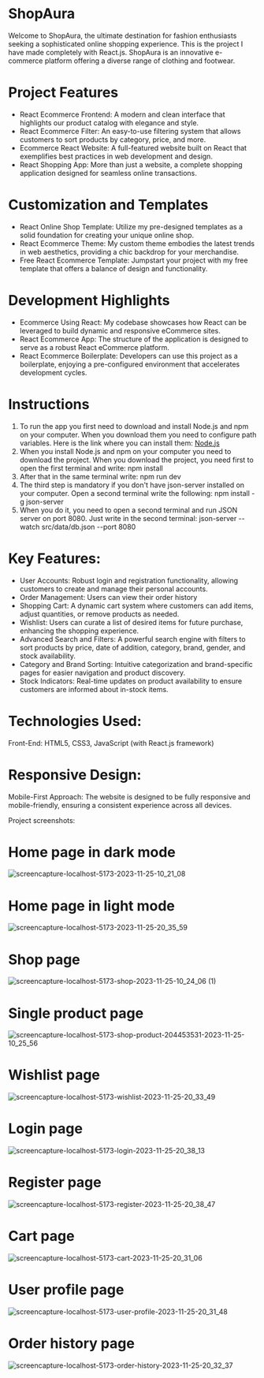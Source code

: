 # ShopAura

Welcome to ShopAura, the ultimate destination for fashion enthusiasts seeking a sophisticated online shopping experience. This is the project I have made completely with React.js. ShopAura is an innovative e-commerce platform offering a diverse range of clothing and footwear. 


# Project Features
- React Ecommerce Frontend: A modern and clean interface that highlights our product catalog with elegance and style.
- React Ecommerce Filter: An easy-to-use filtering system that allows customers to sort products by category, price, and more.
- Ecommerce React Website: A full-featured website built on React that exemplifies best practices in web development and design.
- React Shopping App: More than just a website, a complete shopping application designed for seamless online transactions.

# Customization and Templates
- React Online Shop Template: Utilize my pre-designed templates as a solid foundation for creating your unique online shop.
- React Ecommerce Theme: My custom theme embodies the latest trends in web aesthetics, providing a chic backdrop for your merchandise.
- Free React Ecommerce Template: Jumpstart your project with my free template that offers a balance of design and functionality.

# Development Highlights
- Ecommerce Using React: My codebase showcases how React can be leveraged to build dynamic and responsive eCommerce sites.
- React Ecommerce App: The structure of the application is designed to serve as a robust React eCommerce platform.
- React Ecommerce Boilerplate: Developers can use this project as a boilerplate, enjoying a pre-configured environment that accelerates development cycles.

# Instructions
1. To run the app you first need to download and install Node.js and npm on your computer. When you download them you need to configure path variables. Here is the link where you can install them: [Node.js](https://nodejs.org/en)
2. When you install Node.js and npm on your computer you need to download the project. When you download the project, you need first to open the first terminal and write: npm install
3. After that in the same terminal write: npm run dev
4. The third step is mandatory if you don't have json-server installed on your computer. Open a second terminal write the following: npm install -g json-server
5. When you do it, you need to open a second terminal and run JSON server on port 8080. Just write in the second terminal: json-server --watch src/data/db.json --port 8080

# Key Features:
- User Accounts: Robust login and registration functionality, allowing customers to create and manage their personal accounts.
- Order Management: Users can view their order history
- Shopping Cart: A dynamic cart system where customers can add items, adjust quantities, or remove products as needed.
- Wishlist: Users can curate a list of desired items for future purchase, enhancing the shopping experience.
- Advanced Search and Filters: A powerful search engine with filters to sort products by price, date of addition, category, brand, gender, and stock availability.
- Category and Brand Sorting: Intuitive categorization and brand-specific pages for easier navigation and product discovery.
- Stock Indicators: Real-time updates on product availability to ensure customers are informed about in-stock items.

# Technologies Used:
Front-End: HTML5, CSS3, JavaScript (with React.js framework)

# Responsive Design:
Mobile-First Approach: The website is designed to be fully responsive and mobile-friendly, ensuring a consistent experience across all devices.

 Project screenshots:

# Home page in dark mode

![screencapture-localhost-5173-2023-11-25-10_21_08](https://github.com/Kuzma02/Clothing-Ecommerce-Shop-In-React-JSON-Server/assets/138793624/92c47c7e-ac1f-4309-b4fe-2a1fc7a78ec4)

# Home page in light mode

![screencapture-localhost-5173-2023-11-25-20_35_59](https://github.com/Kuzma02/Clothing-Ecommerce-Shop-In-React-JSON-Server/assets/138793624/a2b3430e-632f-4c44-87b9-f09f44e31476)

# Shop page

![screencapture-localhost-5173-shop-2023-11-25-10_24_06 (1)](https://github.com/Kuzma02/Clothing-Ecommerce-Shop-In-React-JSON-Server/assets/138793624/3b0cb981-541a-4dcd-afb8-7d42c5f6949f)

# Single product page

![screencapture-localhost-5173-shop-product-204453531-2023-11-25-10_25_56](https://github.com/Kuzma02/Clothing-Ecommerce-Shop-In-React-JSON-Server/assets/138793624/327073f2-c717-4172-94b7-9b8f958dc5fe)

# Wishlist page

![screencapture-localhost-5173-wishlist-2023-11-25-20_33_49](https://github.com/Kuzma02/Clothing-Ecommerce-Shop-In-React-JSON-Server/assets/138793624/fa3e7512-60e4-4883-be06-8e4e8e2b28ed)

# Login page

![screencapture-localhost-5173-login-2023-11-25-20_38_13](https://github.com/Kuzma02/Clothing-Ecommerce-Shop-In-React-JSON-Server/assets/138793624/29df0bd9-154e-4226-a7eb-8108518ee428)

# Register page

![screencapture-localhost-5173-register-2023-11-25-20_38_47](https://github.com/Kuzma02/Clothing-Ecommerce-Shop-In-React-JSON-Server/assets/138793624/16a985c9-eb24-4076-be85-406bb23aa13d)

# Cart page

![screencapture-localhost-5173-cart-2023-11-25-20_31_06](https://github.com/Kuzma02/Clothing-Ecommerce-Shop-In-React-JSON-Server/assets/138793624/6c00e2ed-2f77-4082-ab7d-0a5c97bfac8a)

# User profile page

![screencapture-localhost-5173-user-profile-2023-11-25-20_31_48](https://github.com/Kuzma02/Clothing-Ecommerce-Shop-In-React-JSON-Server/assets/138793624/7e104eb4-961d-4eeb-99f4-bd27b988d20b)

# Order history page

![screencapture-localhost-5173-order-history-2023-11-25-20_32_37](https://github.com/Kuzma02/Clothing-Ecommerce-Shop-In-React-JSON-Server/assets/138793624/a754ae1d-8c38-4127-8848-cf3aed3d7327)
